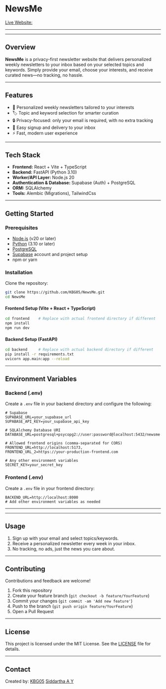 # NewsMe
[Live Website:](https://newsmeai.xyz)

---
<!-- 
  Add a project logo, screenshot, or animation here.
  Example: 
  ![Project Screenshot](path/to/image.png)
-->

---

## Overview

**NewsMe** is a privacy-first newsletter website that delivers personalized weekly newsletters to your inbox based on your selected topics and keywords. Simply provide your email, choose your interests, and receive curated news—no tracking, no hassle.

---

## Features

- 📰 Personalized weekly newsletters tailored to your interests
- 🏷️ Topic and keyword selection for smarter curation
- 🔒 Privacy-focused: only your email is required, with no extra tracking
- 📧 Easy signup and delivery to your inbox
- ⚡ Fast, modern user experience

---

## Tech Stack

- **Frontend:** React + Vite + TypeScript
- **Backend:** FastAPI (Python 3.10)
- **Worker/API Layer:** Node.js 20
- **Authentication & Database:** Supabase (Auth) + PostgreSQL
- **ORM:** SQLAlchemy
- **Tools:** Alembic (Migrations), TailwindCss

---

## Getting Started

### Prerequisites

- [Node.js](https://nodejs.org/) (v20 or later)
- [Python](https://www.python.org/) (3.10 or later)
- [PostgreSQL](https://www.postgresql.org/)
- [Supabase](https://supabase.com/) account and project setup
- npm or yarn

### Installation

Clone the repository:

```bash
git clone https://github.com/KBG05/NewsMe.git
cd NewsMe
```

#### Frontend Setup (Vite + React + TypeScript)

```bash
cd frontend    # Replace with actual frontend directory if different
npm install
npm run dev
```

#### Backend Setup (FastAPI)

```bash
cd backend     # Replace with actual backend directory if different
pip install -r requirements.txt
uvicorn app.main:app --reload
```

---

## Environment Variables

### Backend (.env)

Create a `.env` file in your backend directory and configure the following:

```
# Supabase
SUPABASE_URL=your_supabase_url
SUPABASE_API_KEY=your_supabase_api_key

# SQLAlchemy Database URI
DATABASE_URL=postgresql+psycopg2://user:password@localhost:5432/newsme

# Allowed frontend origins (comma-separated for CORS)
FRONTEND_URL=http://localhost:5173,
FRONTEND_URL_2=https://your-production-frontend.com

# Any other environment variables
SECRET_KEY=your_secret_key
```

### Frontend (.env)

Create a `.env` file in your frontend directory:

```
BACKEND_URL=http://localhost:8000
# Add other environment variables as needed
```

---

---

## Usage

1. Sign up with your email and select topics/keywords.
2. Receive a personalized newsletter every week in your inbox.
3. No tracking, no ads, just the news you care about.

---

## Contributing

Contributions and feedback are welcome!

1. Fork this repository
2. Create your feature branch (`git checkout -b feature/YourFeature`)
3. Commit your changes (`git commit -am 'Add new feature'`)
4. Push to the branch (`git push origin feature/YourFeature`)
5. Open a Pull Request

---

## License

This project is licensed under the MIT License. See the [LICENSE](LICENSE) file for details.

---

## Contact

Created by:
[KBG05](https://github.com/KBG05)
[Siddartha A Y](https://github.com/SiddarthAA)

<!--
  Add your logo or a screenshot above to showcase the app!
-->
